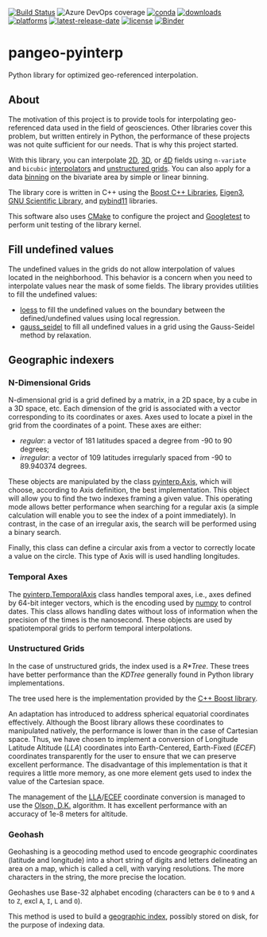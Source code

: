 [![Build Status](https://dev.azure.com/fbriol/pangeo-pyinterp/_apis/build/status/CNES.pangeo-pyinterp?branchName=master)](https://dev.azure.com/fbriol/pangeo-pyinterp/_build/latest?definitionId=2&branchName=master)
![Azure DevOps coverage](https://img.shields.io/azure-devops/coverage/fbriol/pangeo-pyinterp/2?style=flat-square)
[![conda](https://anaconda.org/conda-forge/pyinterp/badges/installer/conda.svg?service=github)](https://www.anaconda.com/distribution/)
[![downloads](https://anaconda.org/conda-forge/pyinterp/badges/downloads.svg?service=github)](https://www.anaconda.com/distribution/)
[![platforms](https://anaconda.org/conda-forge/pyinterp/badges/platforms.svg?service=github)](https://anaconda.org/conda-forge/pyinterp)
[![latest-release-date](https://anaconda.org/conda-forge/pyinterp/badges/latest_release_date.svg?service=github)](https://github.com/CNES/pangeo-pyinterp/commits/master)
[![license](https://anaconda.org/conda-forge/pyinterp/badges/license.svg?service=github)](https://opensource.org/licenses/BSD-3-Clause)
[![Binder](https://binder.pangeo.io/badge_logo.svg)](https://binder.pangeo.io/v2/gh/CNES/pangeo-pyinterp/master?filepath=notebooks)


# pangeo-pyinterp
Python library for optimized geo-referenced interpolation.

## About
The motivation of this project is to provide tools for interpolating
geo-referenced data used in the field of geosciences. Other libraries cover this
problem, but written entirely in Python, the performance of these projects was
not quite sufficient for our needs. That is why this project started.

With this library, you can interpolate
[2D](https://pangeo-pyinterp.readthedocs.io/en/latest/generated/pyinterp.grid.Grid2D.html#pyinterp.grid.Grid2D),
[3D](https://pangeo-pyinterp.readthedocs.io/en/latest/generated/pyinterp.grid.Grid3D.html#pyinterp.grid.Grid3D),
or
[4D](https://pangeo-pyinterp.readthedocs.io/en/latest/generated/pyinterp.grid.Grid4D.html#pyinterp.grid.Grid4D)
fields using `n-variate` and `bicubic`
[interpolators](https://pangeo-pyinterp.readthedocs.io/en/latest/api.html#cartesian-interpolators)
and [unstructured
grids](https://pangeo-pyinterp.readthedocs.io/en/latest/generated/pyinterp.RTree.html).
You can also apply for a data
[binning](https://pangeo-pyinterp.readthedocs.io/en/latest/api.html#binning) on
the bivariate area by simple or linear binning.

The library core is written in C++ using the [Boost C++
Libraries](https://www.boost.org/), [Eigen3](http://eigen.tuxfamily.org/),
[GNU Scientific Library,](https://www.gnu.org/software/gsl/) and
[pybind11](https://github.com/pybind/pybind11/) libraries.

This software also uses [CMake](https://cmake.org/) to configure the project
and [Googletest](https://github.com/google/googletest) to perform unit testing
of the library kernel.

## Fill undefined values

The undefined values in the grids do not allow interpolation of values located
in the neighborhood. This behavior is a concern when you need to interpolate
values near the mask of some fields. The library provides utilities to fill the
undefined values:

* [loess](https://pangeo-pyinterp.readthedocs.io/en/latest/generated/pyinterp.fill.loess.html)
  to fill the undefined values on the boundary between the defined/undefined
  values using local regression.
* [gauss_seidel](https://pangeo-pyinterp.readthedocs.io/en/latest/generated/pyinterp.fill.gauss_seidel.html)
  to fill all undefined values in a grid using the Gauss-Seidel method by
  relaxation.

## Geographic indexers

### N-Dimensional Grids

N-dimensional grid is a grid defined by a matrix, in a 2D space, by a cube in a
3D space, etc. Each dimension of the grid is associated with a vector
corresponding to its coordinates or axes. Axes used to locate a pixel in the
grid from the coordinates of a point. These axes are either:

* *regular*: a vector of 181 latitudes spaced a degree from -90 to 90 degrees;
* *irregular*: a vector of 109 latitudes irregularly spaced from -90 to
  89.940374 degrees.

These objects are manipulated by the class
[pyinterp.Axis](https://pangeo-pyinterp.readthedocs.io/en/latest/generated/pyinterp.Axis.html),
which will choose, according to Axis definition, the best implementation. This
object will allow you to find the two indexes framing a given value. This
operating mode allows better performance when searching for a regular axis (a
simple calculation will enable you to see the index of a point immediately). In
contrast, in the case of an irregular axis, the search will be performed using a
binary search.

Finally, this class can define a circular axis from a vector to correctly
locate a value on the circle. This type of Axis will is used handling
longitudes.

### Temporal Axes

The
[pyinterp.TemporalAxis](https://pangeo-pyinterp.readthedocs.io/en/latest/generated/pyinterp.TemporalAxis.html)
class handles temporal axes, i.e., axes defined by 64-bit integer vectors, which
is the encoding used by
[numpy](https://docs.scipy.org/doc/numpy/reference/arrays.datetime.html) to
control dates. This class allows handling dates without loss of information when
the precision of the times is the nanosecond. These objects are used by
spatiotemporal grids to perform temporal interpolations.

### Unstructured Grids

In the case of unstructured grids, the index used is a *R\*Tree*. These trees
have better performance than the *KDTree* generally found in Python library
implementations.

The tree used here is the implementation provided by the [C++ Boost
library](https://www.boost.org/doc/libs/1_70_0/libs/geometry/doc/html/geometry/reference/spatial_indexes/boost__geometry__index__rtree.html).

An adaptation has introduced to address spherical equatorial coordinates
effectively. Although the Boost library allows these coordinates to manipulated
natively, the performance is lower than in the case of Cartesian space. Thus, we
have chosen to implement a conversion of Longitude Latitude Altitude (*LLA*)
coordinates into Earth-Centered, Earth-Fixed (*ECEF*) coordinates transparently
for the user to ensure that we can preserve excellent performance. The
disadvantage of this implementation is that it requires a little more memory, as
one more element gets used to index the value of the Cartesian space.

The management of the
[LLA](https://pangeo-pyinterp.readthedocs.io/en/latest/generated/pyinterp.geodetic.Coordinates.ecef_to_lla.html)/[ECEF](https://pangeo-pyinterp.readthedocs.io/en/latest/generated/pyinterp.geodetic.Coordinates.lla_to_ecef.html)
coordinate conversion is managed to use the [Olson,
D.K.](https://ieeexplore.ieee.org/document/481290) algorithm. It has excellent
performance with an accuracy of 1e-8 meters for altitude.

### Geohash

Geohashing is a geocoding method used to encode geographic coordinates
(latitude and longitude) into a short string of digits and letters delineating
an area on a map, which is called a cell, with varying resolutions. The more
characters in the string, the more precise the location.

Geohashes use Base-32 alphabet encoding (characters can be `0` to `9` and `A`
to `Z`, excl `A`, `I`, `L` and `O`).

This method is used to build a [geographic
index](https://pangeo-pyinterp.readthedocs.io/en/latest/generated/pyinterp.geohash.index.html),
possibly stored on disk, for the purpose of indexing data.
